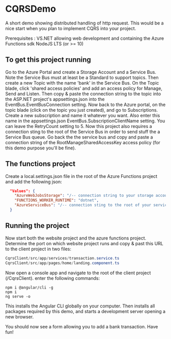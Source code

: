 # CQRSDemo

A short demo showing distributed handling of http request. This would be a nice start when you plan to implement CQRS into your project.

Prerequisites :
VS.NET allowing web development and containing the Azure Functions sdk
NodeJS LTS (or >= 10)

## To get this project running

Go to the Azure Portal and create a Storage Account and a Service Bus. Note the Service Bus must at least be a Standard to support topics.
Then create a new Topic with the name 'bank' in the Service Bus. On the Topic blade, click 'shared access policies' and add an access policy for Manage, Send and Listen.
Then copy & paste the connection string to the topic into the ASP.NET project's appsettings.json into the EventBus.EventBusConnection setting.
Now back to the Azure portal, on the topic blade (click on the topic you just created), and go to Subscriptions. Create a new subscription and name
it whatever you want. Also enter this name in the appsettings.json EventBus.SubscriptionClientName setting. You can leave the RetryCount setting to 5.
Now this project also requires a connection sting to the root of the Service Bus in order to send stuff the a Service Bus queue. Go back the the service
bus and copy and paste a connection string of the RootManageSharedAccessKey access policy (for this demo purpose you'll be fine).

## The functions project

Create a local.settings.json file in the root of the Azure Functions project and add the following json:

```json
  "Values": {
    "AzureWebJobsStorage": "/-- connection string to your storage account --/",
    "FUNCTIONS_WORKER_RUNTIME": "dotnet",
    "AzureServiceBus": "/-- connection sting to the root of your service bus --/"
  }
```

## Running the project

Now start both the website project and the azure functions project. Determine the port on which website project runs and copy & past this
URL to the client project in two files:

```csharp
CqrsClient/src/app/services/transaction.service.ts
CqrsClient/src/app/pages/home/landing.component.ts
```

Now open a console app and navigate to the root of the client project (/CqrsClient).
enter the following commands:

```
npm i @angular/cli -g
npm i
ng serve -o
```

This installs the Angular CLI globally on your computer. Then installs all packages required by this demo, and starts a development server opening a new browser.

You should now see a form allowing you to add a bank transaction. Have fun!
